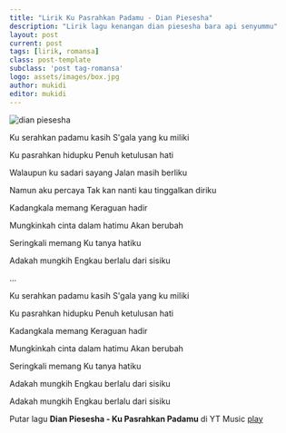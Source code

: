 ```yaml
---
title: "Lirik Ku Pasrahkan Padamu - Dian Piesesha"
description: "Lirik lagu kenangan dian piesesha bara api senyummu"
layout: post
current: post
tags: [lirik, romansa]
class: post-template
subclass: 'post tag-romansa'
logo: assets/images/box.jpg
author: mukidi
editor: mukidi
---
```


![dian piesesha](https://media.suara.com/pictures/480x260/2019/10/01/34081-dian-piesesha-dokumentasi-pribadi.jpg)

Ku serahkan padamu kasih
S'gala yang ku miliki

Ku pasrahkan hidupku
Penuh ketulusan hati

Walaupun ku sadari sayang
Jalan masih berliku

Namun aku percaya
Tak kan nanti kau tinggalkan diriku

Kadangkala memang
Keraguan hadir

Mungkinkah cinta dalam hatimu
Akan berubah

Seringkali memang
Ku tanya hatiku

Adakah mungkih
Engkau berlalu dari sisiku

...

Ku serahkan padamu kasih
S'gala yang ku miliki

Ku pasrahkan hidupku
Penuh ketulusan hati

Kadangkala memang
Keraguan hadir

Mungkinkah cinta dalam hatimu
Akan berubah

Seringkali memang
Ku tanya hatiku

Adakah mungkih
Engkau berlalu dari sisiku

Adakah mungkih
Engkau berlalu dari sisiku

Putar lagu **Dian Piesesha - Ku Pasrahkan Padamu** di YT Music [play](https://music.youtube.com/watch?v=BL16_Oer9a8)
